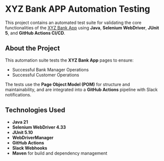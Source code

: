#  XYZ Bank APP Automation Testing

This project contains an automated test suite for validating the core functionalities of the 
[XYZ Bank App](https://www.globalsqa.com/angularJs-protractor/BankingProject/#/login) using **Java**, **Selenium WebDriver**, **JUnit 5**, and **GitHub Actions CI/CD**.



##  About the Project

This automation suite tests the **XYZ Bank App** pages to ensure:
- Successful Bank Manager Operations
- Successful Customer Operations


The tests use the **Page Object Model (POM)** for structure and maintainability, and are integrated into a **GitHub Actions** pipeline with Slack notifications.


##  Technologies Used

- **Java 21**
- **Selenium WebDriver 4.33**
- **JUnit 5.10**
- **WebDriverManager**
- **GitHub Actions**
- **Slack Webhooks**
- **Maven** for build and dependency management




